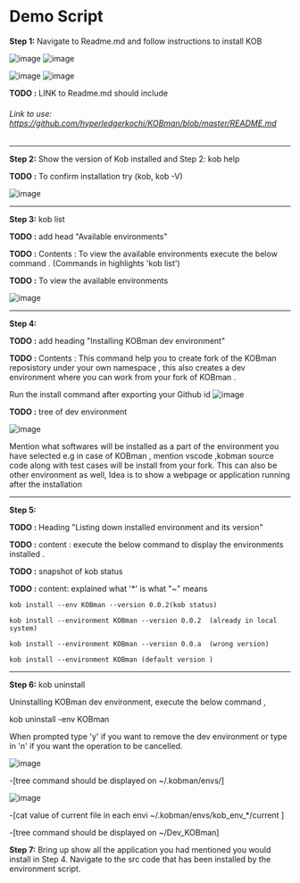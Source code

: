 #                                                       Demo Script 

**Step 1:** Navigate to Readme.md and follow instructions to install KOB 

![image](https://user-images.githubusercontent.com/54981984/89184062-d22a3600-d5b5-11ea-9938-931162312b58.png)
![image](https://user-images.githubusercontent.com/54981984/89184089-e0785200-d5b5-11ea-9c10-e6decdf8aaaa.png)

![image](https://user-images.githubusercontent.com/54981984/89182921-1b798600-d5b4-11ea-8ff2-0d45e8302b4e.png)
![image](https://user-images.githubusercontent.com/54981984/89183182-78753c00-d5b4-11ea-946d-becf74d6ae65.png)

**TODO :** LINK to Readme.md should include 

###### Link to use: https://github.com/hyperledgerkochi/KOBman/blob/master/README.md 

 _________________________________________________________

**Step 2:** Show the version of Kob installed and  Step 2:  kob help 

**TODO :** To confirm installation try (kob, kob -V)


![image](https://user-images.githubusercontent.com/54981984/89198042-36ef8b80-d5ca-11ea-8b78-9104527e8c11.png)

 _________________________________________________________

 **Step 3:** kob list 
 
**TODO :** add head "Available environments"

**TODO :** Contents : To view the available environments execute the below command . (Commands in highlights 'kob list') 

**TODO :** To view the available environments 

![image](https://user-images.githubusercontent.com/54981984/89198173-669e9380-d5ca-11ea-96e7-151cef528b61.png)
 _________________________________________________________

**Step 4:** 


**TODO :** add heading "Installing KOBman dev environment"

**TODO :** Contents : This command help you to create fork of the KOBman reposistory under your own namespace , this also creates a dev environment where you can work from your fork of KOBman .

Run the install command after exporting your Github id
![image](https://user-images.githubusercontent.com/54981984/89199272-f2fd8600-d5cb-11ea-9c12-c43d7b646e0c.png)

**TODO :**  tree of dev environment 

![image](https://user-images.githubusercontent.com/54981984/89200012-0c530200-d5cd-11ea-9d6c-4380497de445.png)


Mention what softwares will be installed as a part of the environment you have selected e.g in case of KOBman , mention vscode ,kobman source code along with test cases will be install from your fork. This can also be other environment as well,  Idea is to show a webpage or application running after the installation 

 _________________________________________________________

**Step 5:** 

**TODO :**  Heading "Listing down installed environment and its version"

**TODO :**  content : execute the below command to display the environments installed .

**TODO :** snapshot of  kob status 

**TODO :** content:  explained what '*' is what "~" means 

    kob install --env KOBman --version 0.0.2(kob status) 

    kob install --environment KOBman --version 0.0.2  (already in local system) 

    kob install --environment KOBman --version 0.0.a  (wrong version) 

    kob install --environment KOBman (default version ) 

 _________________________________________________________

**Step 6:** kob uninstall  

  Uninstalling KOBman dev environment, execute the below command , 

  kob uninstall -env KOBman 

 When prompted type 'y' if you want to remove the dev environment or type in 'n' if you want the operation to be cancelled.

![image](https://user-images.githubusercontent.com/54981984/89269639-c4c58800-d657-11ea-8746-8959ce85e90b.png)

-[tree command should be displayed on ~/.kobman/envs/] 

 ![image](https://user-images.githubusercontent.com/54981984/89270345-d78c8c80-d658-11ea-9c8d-809bfe3d3c06.png)

-[cat value of current file in each envi ~/.kobman/envs/kob_env_*/current ] 

 

-[tree command should be displayed on ~/Dev_KOBman] 

 

**Step 7:** Bring up show all the application you had mentioned you would install in Step 4. Navigate to the src code that has been installed by the environment script. 

 

